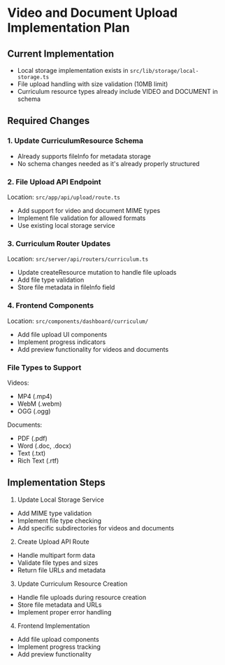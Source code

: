 # Video and Document Upload Implementation Plan

## Current Implementation
- Local storage implementation exists in `src/lib/storage/local-storage.ts`
- File upload handling with size validation (10MB limit)
- Curriculum resource types already include VIDEO and DOCUMENT in schema

## Required Changes

### 1. Update CurriculumResource Schema
- Already supports fileInfo for metadata storage
- No schema changes needed as it's already properly structured

### 2. File Upload API Endpoint
Location: `src/app/api/upload/route.ts`
- Add support for video and document MIME types
- Implement file validation for allowed formats
- Use existing local storage service

### 3. Curriculum Router Updates
Location: `src/server/api/routers/curriculum.ts`
- Update createResource mutation to handle file uploads
- Add file type validation
- Store file metadata in fileInfo field

### 4. Frontend Components
Location: `src/components/dashboard/curriculum/`
- Add file upload UI components
- Implement progress indicators
- Add preview functionality for videos and documents

### File Types to Support
Videos:
- MP4 (.mp4)
- WebM (.webm)
- OGG (.ogg)

Documents:
- PDF (.pdf)
- Word (.doc, .docx)
- Text (.txt)
- Rich Text (.rtf)

## Implementation Steps

1. Update Local Storage Service
- Add MIME type validation
- Implement file type checking
- Add specific subdirectories for videos and documents

2. Create Upload API Route
- Handle multipart form data
- Validate file types and sizes
- Return file URLs and metadata

3. Update Curriculum Resource Creation
- Handle file uploads during resource creation
- Store file metadata and URLs
- Implement proper error handling

4. Frontend Implementation
- Add file upload components
- Implement progress tracking
- Add preview functionality